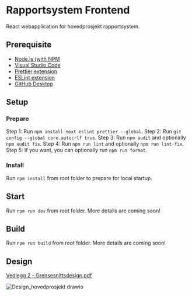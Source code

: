 # Rapportsystem Frontend

React webapplication for hovedprosjekt rapportsystem.

## Prerequisite

- [Node.js (with NPM](https://nodejs.org/en/download/current)
- [Visual Studio Code](https://code.visualstudio.com/download)
- [Prettier extension](https://marketplace.visualstudio.com)
- [ESLint extension](https://marketplace.visualstudio.com)
- [GitHub Desktop](https://desktop.github.com/)

## Setup

### Prepare

Step 1: Run `npm install next eslint prettier --global`.
Step 2: Run `git config --global core.autocrlf true`.
Step 3: Run `npm audit` and optionally `npm audit fix`.
Step 4: Run `npm run lint` and optionally `npm run lint-fix`.
Step 5: If you want, you can optionally run `npm run format`.

### Install

Run `npm install` from root folder to prepare for local startup.

## Start

Run `npm run dev` from root folder. More details are coming soon!

## Build

Run `npm run build` from root folder. More details are coming soon!

## Design

[Vedlegg 2 - Grensesnittsdesign.pdf](https://github.com/Bjorgeh/rapportsystem/files/14469568/Vedlegg.2.-Grensesnittsdesign.pdf)

![Design_hovedprosjekt drawio](https://github.com/Bjorgeh/rapportsystem/assets/47385921/3294bc7d-c906-4d31-8193-c87a8e322e80)
